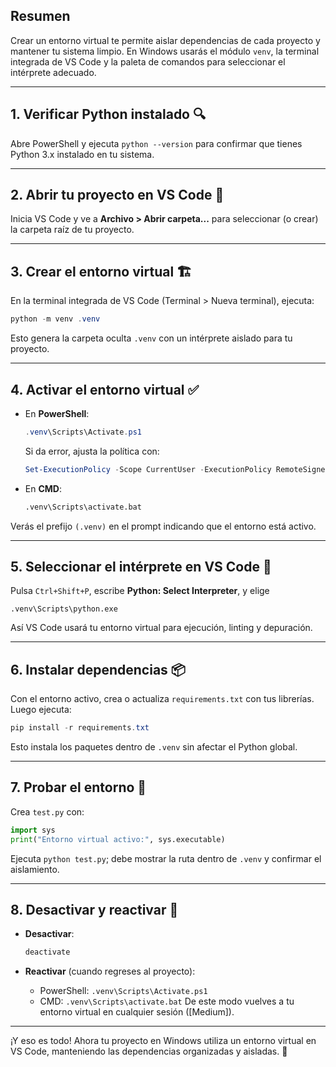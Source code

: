 
## Resumen

Crear un entorno virtual te permite aislar dependencias de cada proyecto y mantener tu sistema limpio. En Windows usarás el módulo `venv`, la terminal integrada de VS Code y la paleta de comandos para seleccionar el intérprete adecuado.

---

## 1. Verificar Python instalado 🔍

Abre PowerShell y ejecuta `python --version` para confirmar que tienes Python 3.x instalado en tu sistema.

---

## 2. Abrir tu proyecto en VS Code 📂

Inicia VS Code y ve a **Archivo > Abrir carpeta...** para seleccionar (o crear) la carpeta raíz de tu proyecto.

---

## 3. Crear el entorno virtual 🏗️

En la terminal integrada de VS Code (Terminal > Nueva terminal), ejecuta:

```powershell
python -m venv .venv
```

Esto genera la carpeta oculta `.venv` con un intérprete aislado para tu proyecto.

---

## 4. Activar el entorno virtual ✅

* En **PowerShell**:

  ```powershell
  .venv\Scripts\Activate.ps1
  ```

  Si da error, ajusta la política con:

  ```powershell
  Set-ExecutionPolicy -Scope CurrentUser -ExecutionPolicy RemoteSigned
  ```
* En **CMD**:

  ```cmd
  .venv\Scripts\activate.bat
  ```

Verás el prefijo `(.venv)` en el prompt indicando que el entorno está activo.

---

## 5. Seleccionar el intérprete en VS Code 🔧

Pulsa `Ctrl+Shift+P`, escribe **Python: Select Interpreter**, y elige

```
.venv\Scripts\python.exe
```

Así VS Code usará tu entorno virtual para ejecución, linting y depuración.

---

## 6. Instalar dependencias 📦

Con el entorno activo, crea o actualiza `requirements.txt` con tus librerías. Luego ejecuta:

```powershell
pip install -r requirements.txt
```

Esto instala los paquetes dentro de `.venv` sin afectar el Python global.

---

## 7. Probar el entorno 🧪

Crea `test.py` con:

```python
import sys
print("Entorno virtual activo:", sys.executable)
```

Ejecuta `python test.py`; debe mostrar la ruta dentro de `.venv` y confirmar el aislamiento.

---

## 8. Desactivar y reactivar 🔄

* **Desactivar**:

  ```powershell
  deactivate
  ```
* **Reactivar** (cuando regreses al proyecto):

  * PowerShell: `.venv\Scripts\Activate.ps1`
  * CMD: `.venv\Scripts\activate.bat`
    De este modo vuelves a tu entorno virtual en cualquier sesión ([Medium]).

---

¡Y eso es todo! Ahora tu proyecto en Windows utiliza un entorno virtual en VS Code, manteniendo las dependencias organizadas y aisladas. 🚀
